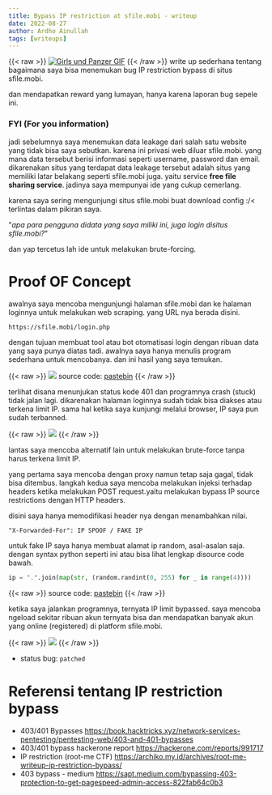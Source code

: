 ```yaml
---
title: Bypass IP restriction at sfile.mobi - writeup
date: 2022-08-27
author: Ardho Ainullah
tags: [writeups]
---
```


{{< raw >}}
<a href="https://www.indiedb.com/groups/tanks/images/girls-und-panzer-gif" title="Girls und Panzer GIF - Indie DB" target="_blank"><img src="https://media.indiedb.com/cache/images/groups/1/3/2074/thumb_620x2000/maus_gif.gif" alt="Girls und Panzer GIF" /></a>
{{< /raw >}}
write up sederhana tentang bagaimana saya bisa menemukan bug IP restriction bypass di situs sfile.mobi.

dan mendapatkan reward yang lumayan, hanya karena laporan bug sepele ini.

### FYI (For you information)

jadi sebelumnya saya menemukan data leakage dari salah satu website yang tidak bisa saya sebutkan. karena ini privasi web diluar sfile.mobi. yang mana
data tersebut berisi informasi seperti username, password dan email. dikarenakan situs yang terdapat data leakage tersebut adalah situs yang memiliki latar belakang seperti sfile.mobi juga. yaitu service **free file sharing service**. jadinya saya mempunyai ide yang cukup cemerlang.

karena saya sering mengunjungi situs sfile.mobi buat download config :/<
terlintas dalam pikiran saya.

"*apa para pengguna didata yang saya miliki ini, juga login disitus sfile.mobi?*"

dan yap tercetus lah ide untuk melakukan brute-forcing.

# Proof OF Concept 

awalnya saya mencoba mengunjungi halaman sfile.mobi dan ke halaman loginnya untuk melakukan web scraping.
yang URL nya berada disini. 

`https://sfile.mobi/login.php`

dengan tujuan membuat tool atau bot otomatisasi login dengan ribuan data yang saya punya
diatas tadi. awalnya saya hanya menulis program sederhana untuk mencobanya. dan ini hasil yang
saya temukan.

{{< raw >}}
<img src="/images/pp1.jpg" >
source code: <a href=" https://pastebin.com/raw/Kg3p0XKx">pastebin</a>
{{< /raw >}}

terlihat disana menunjukan status kode 401 dan programnya crash (stuck) tidak jalan lagi.
dikarenakan halaman loginnya sudah tidak bisa diakses atau terkena limit IP.
sama hal ketika saya kunjungi melalui browser, IP saya pun sudah terbanned.


{{< raw >}}
<img src="/images/pp2.jpg" >
{{< /raw >}}


lantas saya mencoba alternatif lain untuk melakukan brute-force tanpa harus terkena limit IP.

yang pertama saya mencoba dengan proxy namun tetap saja gagal, tidak bisa ditembus.
langkah kedua saya mencoba melakukan injeksi terhadap headers ketika melakukan POST
request.yaitu melakukan bypass IP source restrictions dengan HTTP headers.

disini saya hanya memodifikasi header nya dengan menambahkan nilai.
```shell
"X-Forwarded-For": IP SPOOF / FAKE IP
```

untuk fake IP saya hanya membuat alamat ip random, asal-asalan saja.
dengan syntax python seperti ini atau bisa lihat lengkap disource code bawah.

```python
ip = ".".join(map(str, (random.randint(0, 255) for _ in range(4))))
```

{{< raw >}}
source code: <a href="https://pastebin.com/raw/Z8nG0T7s">pastebin</a>
{{< /raw >}}

ketika saya jalankan programnya, ternyata IP limit bypassed. saya mencoba ngeload sekitar
ribuan akun ternyata bisa dan mendapatkan banyak akun yang online (registered) di platform
sfile.mobi.


{{< raw >}}
<img src="/images/pp3.jpg" >
{{< /raw >}}

- status bug: `patched`


# Referensi tentang IP restriction bypass

- 403/401 Bypasses
https://book.hacktricks.xyz/network-services-pentesting/pentesting-web/403-and-401-bypasses
- 403/401 bypass hackerone report
https://hackerone.com/reports/991717
- IP restriction (root-me CTF)
https://archiko.my.id/archives/root-me-writeup-ip-restriction-bypass/
- 403 bypass - medium 
https://sapt.medium.com/bypassing-403-protection-to-get-pagespeed-admin-access-822fab64c0b3
